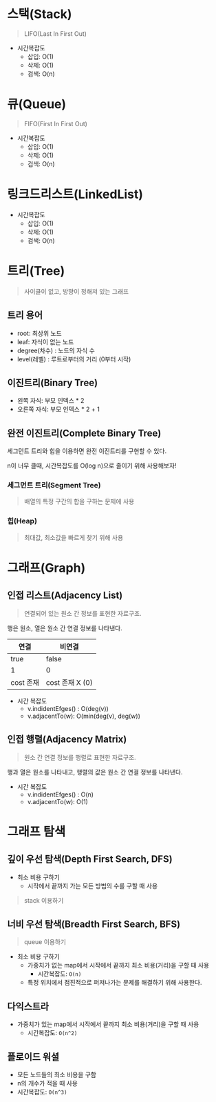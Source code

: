 # 스택(Stack)

> LIFO(Last In First Out)

- 시간복잡도
  - 삽입: O(1)
  - 삭제: O(1)
  - 검색: O(n)

# 큐(Queue)

> FIFO(First In First Out)

- 시간복잡도
  - 삽입: O(1)
  - 삭제: O(1)
  - 검색: O(n)

# 링크드리스트(LinkedList)

- 시간복잡도
  - 삽입: O(1)
  - 삭제: O(1)
  - 검색: O(n)

# 트리(Tree)

> 사이클이 없고, 방향이 정해져 있는 그래프

## 트리 용어

- root: 최상위 노드
- leaf: 자식이 없는 노드
- degree(차수) : 노드의 자식 수
- level(레벨) : 루트로부터의 거리 (0부터 시작)

## 이진트리(Binary Tree)

- 왼쪽 자식: 부모 인덱스 \* 2
- 오른쪽 자식: 부모 인덱스 \* 2 + 1

## 완전 이진트리(Complete Binary Tree)

세그먼트 트리와 힙을 이용하면 완전 이진트리를 구현할 수 있다.

n이 너무 클때, 시간복잡도를 O(log n)으로 줄이기 위해 사용해보자!

### 세그먼트 트리(Segment Tree)

> 배열의 특정 구간의 합을 구하는 문제에 사용

### 힙(Heap)

> 최대값, 최소값을 빠르게 찾기 위해 사용

# 그래프(Graph)

## 인접 리스트(Adjacency List)

> 연결되어 있는 원소 간 정보를 표현한 자료구조.

행은 원소, 열은 원소 간 연결 정보를 나타낸다.

| 연결      | 비연결          |
| --------- | --------------- |
| true      | false           |
| 1         | 0               |
| cost 존재 | cost 존재 X (0) |

- 시간 복잡도
  - v.indidentEfges() : O(deg(v))
  - v.adjacentTo(w): O(min(deg(v), deg(w))

## 인접 행렬(Adjacency Matrix)

> 원소 간 연결 정보를 행렬로 표현한 자료구조.

행과 열은 원소를 나타내고, 행렬의 값은 원소 간 연결 정보를 나타낸다.

- 시간 복잡도
  - v.indidentEfges() : O(n)
  - v.adjacentTo(w): O(1)

# 그래프 탐색

## 깊이 우선 탐색(Depth First Search, DFS)

- 최소 비용 구하기
  - 시작에서 끝까지 가는 모든 방법의 수를 구할 때 사용

> stack 이용하기

## 너비 우선 탐색(Breadth First Search, BFS)

> queue 이용하기

- 최소 비용 구하기
  - 가중치가 없는 map에서 시작에서 끝까지 최소 비용(거리)을 구할 때 사용
    - 시간복잡도: `O(n)`
  - 특정 위치에서 점진적으로 퍼져나가는 문제를 해결하기 위해 사용한다.

## 다익스트라

- 가중치가 있는 map에서 시작에서 끝까지 최소 비용(거리)을 구할 때 사용
  - 시간복잡도: `O(n^2)`

## 플로이드 워셜

- 모든 노드들의 최소 비용을 구함
- n의 개수가 적을 때 사용
- 시간복잡도: `O(n^3)`
